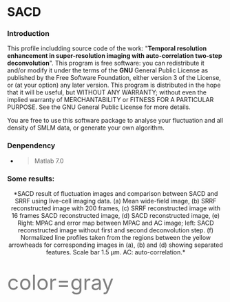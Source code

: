 # SACD

### Introduction
This profile includding source code of the work: "**Temporal resolution enhancement in super-resolution imaging with auto-correlation two-step deconvolution**".
This program is free software: you can redistribute it and/or modify it under the terms of the **GNU** General Public License as published by the Free Software Foundation, either version 3 of the License, or (at your option) any later version. This program is distributed in the hope that it will be useful, but WITHOUT ANY WARRANTY; without even the implied warranty of MERCHANTABILITY or FITNESS FOR A PARTICULAR PURPOSE. See the GNU General Public License for more details.

You are free to use this software package to analyse your fluctuation and all density of SMLM data, or generate your own algorithm. 
### Denpendency
* >Matlab 7.0

### Some results:

<table > <center> *SACD result of fluctuation images and comparison between SACD and SRRF using live-cell imaging data. (a) Mean wide-field image, (b) SRRF reconstructed image with 200 frames, (c) SRRF reconstructed image with 16 frames SACD reconstructed image, (d) SACD reconstructed image, (e) Right: MPAC and error map between MPAC and AC image; left: SACD reconstructed image without first and second deconvolution step. (f) Normalized line profiles taken from the regions between the yellow arrowheads for corresponding images in (a), (b) and (d) showing separated features. Scale bar 1.5 μm. AC: auto-correlation.* </center> </table>
</table>
<font color=gray size=10>color=gray</font>
